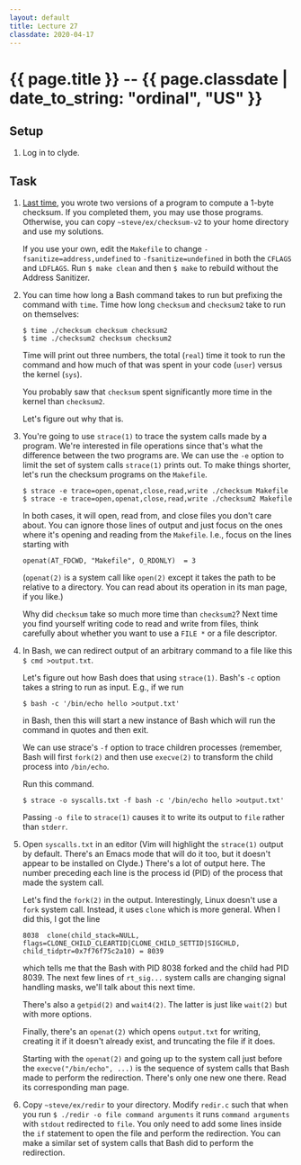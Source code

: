 ```yaml
---
layout: default
title: Lecture 27
classdate: 2020-04-17
---
```

# {{ page.title }} -- {{ page.classdate | date_to_string: "ordinal", "US" }}

## Setup
1. Log in to clyde.

## Task
1. [Last time](Lecture-26.html), you wrote two versions of a program to
   compute a 1-byte checksum. If you completed them, you may use those
   programs. Otherwise, you can copy `~steve/ex/checksum-v2` to your home
   directory and use my solutions.

   If you use your own, edit the `Makefile` to change
   `-fsanitize=address,undefined` to `-fsanitize=undefined` in both the `CFLAGS`
   and `LDFLAGS`. Run `$ make clean` and then `$ make` to rebuild without the
   Address Sanitizer.
2. You can time how long a Bash command takes to run but prefixing the command
   with `time`. Time how long `checksum` and `checksum2` take to run on
   themselves:
   ```
   $ time ./checksum checksum checksum2
   $ time ./checksum2 checksum checksum2
   ```
   Time will print out three numbers, the total (`real`) time it took
   to run the command and how much of that was spent in your code (`user`)
   versus the kernel (`sys`).

   You probably saw that `checksum` spent significantly more time in the
   kernel than `checksum2`.

   Let's figure out why that is.
3. You're going to use `strace(1)` to trace the system calls made by a
   program. We're interested in file operations since that's what the
   difference between the two programs are. We can use the `-e` option to
   limit the set of system calls `strace(1)` prints out. To make things
   shorter, let's run the checksum programs on the `Makefile`.
   ```
   $ strace -e trace=open,openat,close,read,write ./checksum Makefile
   $ strace -e trace=open,openat,close,read,write ./checksum2 Makefile
   ```

   In both cases, it will open, read from, and close files you don't care
   about. You can ignore those lines of output and just focus on the ones
   where it's opening and reading from the `Makefile`. I.e., focus on the
   lines starting with
   ```
   openat(AT_FDCWD, "Makefile", O_RDONLY)  = 3
   ```
   (`openat(2)` is a system call like `open(2)` except it takes the path to be
   relative to a directory. You can read about its operation in its man page,
   if you like.)

   Why did `checksum` take so much more time than `checksum2`? Next time you
   find yourself writing code to read and write from files, think carefully
   about whether you want to use a `FILE *` or a file descriptor.
4. In Bash, we can redirect output of an arbitrary command to a file like this
   `$ cmd >output.txt`.

   Let's figure out how Bash does that using `strace(1)`. Bash's `-c` option
   takes a string to run as input. E.g., if we run
   ```
   $ bash -c '/bin/echo hello >output.txt'
   ```
   in Bash, then this will start a new instance of Bash which will run the
   command in quotes and then exit.

   We can use strace's `-f` option to trace children processes (remember, Bash
   will first `fork(2)` and then use `execve(2)` to transform the child
   process into `/bin/echo`.

   Run this command.
   ```
   $ strace -o syscalls.txt -f bash -c '/bin/echo hello >output.txt'
   ```
   Passing `-o file` to `strace(1)` causes it to write its output to `file`
   rather than `stderr`.
   
5. Open `syscalls.txt` in an editor (Vim will highlight the `strace(1)` output
   by default. There's an Emacs mode that will do it too, but it doesn't
   appear to be installed on Clyde.) There's a lot of output here. The number
   preceding each line is the process id (PID) of the process that made the
   system call.

   Let's find the `fork(2)` in the output. Interestingly, Linux doesn't use a
   `fork` system call. Instead, it uses `clone` which is more general. When I
   did this, I got the line
   ```
   8038  clone(child_stack=NULL, flags=CLONE_CHILD_CLEARTID|CLONE_CHILD_SETTID|SIGCHLD, child_tidptr=0x7f76f75c2a10) = 8039
   ```
   which tells me that the Bash with PID 8038 forked and the child had
   PID 8039. The next few lines of `rt_sig...` system calls are changing
   signal handling masks, we'll talk about this next time.

   There's also a `getpid(2)` and `wait4(2)`. The latter is just like
   `wait(2)` but with more options.

   Finally, there's an `openat(2)` which opens `output.txt` for writing,
   creating it if it doesn't already exist, and truncating the file if it
   does.

   Starting with the `openat(2)` and going up to the system call just before
   the `execve("/bin/echo", ...)` is the sequence of system calls that Bash
   made to perform the redirection. There's only one new one there. Read its
   corresponding man page.

6. Copy `~steve/ex/redir` to your directory. Modify `redir.c` such that when
   you run `$ ./redir -o file command arguments` it runs `command arguments`
   with `stdout` redirected to `file`. You only need to add some lines inside
   the `if` statement to open the file and perform the redirection. You can
   make a similar set of system calls that Bash did to perform the
   redirection.
